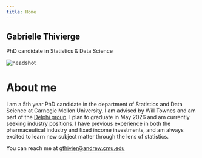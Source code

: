 ```yaml
---
title: Home
---
```


<section class="hero-banner">
  <div class="hero-text">
    <h1>Gabrielle Thivierge</h1>
    <p>PhD candidate in Statistics & Data Science</p>
  </div>

  <div class="hero-photo">
    <img src="{{ 'headshot.jpg' | relative_url }}" alt="headshot">
  </div>
</section>


<h1 class="page-title--inline">About me</h1>

<div class="about-text" markdown="1">

I am a 5th year PhD candidate in the department of Statistics and Data Science at Carnegie Mellon University. I am advised by Will Townes and am part of the [Delphi group](https://delphi.cmu.edu/). I plan to graduate in May 2026 and am currently seeking industry positions. I have previous experience in both the pharmaceutical industry and fixed income investments, and am always excited to learn new subject matter through the lens of statistics.

You can reach me at [gthivier@andrew.cmu.edu](mailto:gthivier@andrew.cmu.edu)

</div>



